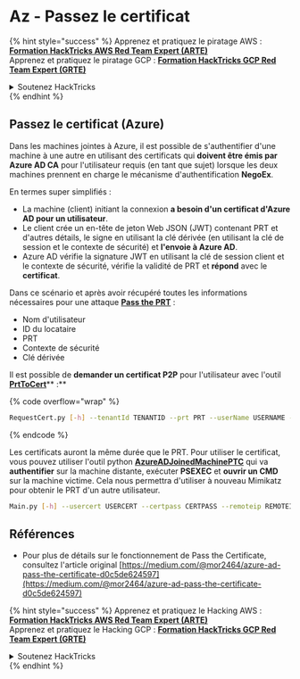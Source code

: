 # Az - Passez le certificat

{% hint style="success" %}
Apprenez et pratiquez le piratage AWS :<img src="/.gitbook/assets/image.png" alt="" data-size="line">[**Formation HackTricks AWS Red Team Expert (ARTE)**](https://training.hacktricks.xyz/courses/arte)<img src="/.gitbook/assets/image.png" alt="" data-size="line">\
Apprenez et pratiquez le piratage GCP : <img src="/.gitbook/assets/image (2).png" alt="" data-size="line">[**Formation HackTricks GCP Red Team Expert (GRTE)**<img src="/.gitbook/assets/image (2).png" alt="" data-size="line">](https://training.hacktricks.xyz/courses/grte)

<details>

<summary>Soutenez HackTricks</summary>

* Consultez les [**plans d'abonnement**](https://github.com/sponsors/carlospolop) !
* **Rejoignez le** 💬 [**groupe Discord**](https://discord.gg/hRep4RUj7f) ou le [**groupe Telegram**](https://t.me/peass) ou **suivez-nous** sur **Twitter** 🐦 [**@hacktricks\_live**](https://twitter.com/hacktricks\_live)**.**
* **Partagez des astuces de piratage en soumettant des PR aux** [**HackTricks**](https://github.com/carlospolop/hacktricks) et [**HackTricks Cloud**](https://github.com/carlospolop/hacktricks-cloud) github repos.

</details>
{% endhint %}

## Passez le certificat (Azure)

Dans les machines jointes à Azure, il est possible de s'authentifier d'une machine à une autre en utilisant des certificats qui **doivent être émis par Azure AD CA** pour l'utilisateur requis (en tant que sujet) lorsque les deux machines prennent en charge le mécanisme d'authentification **NegoEx**.

En termes super simplifiés :

* La machine (client) initiant la connexion **a besoin d'un certificat d'Azure AD pour un utilisateur**.
* Le client crée un en-tête de jeton Web JSON (JWT) contenant PRT et d'autres détails, le signe en utilisant la clé dérivée (en utilisant la clé de session et le contexte de sécurité) et **l'envoie à Azure AD**.
* Azure AD vérifie la signature JWT en utilisant la clé de session client et le contexte de sécurité, vérifie la validité de PRT et **répond** avec le **certificat**.

Dans ce scénario et après avoir récupéré toutes les informations nécessaires pour une attaque [**Pass the PRT**](pass-the-prt.md) :

* Nom d'utilisateur
* ID du locataire
* PRT
* Contexte de sécurité
* Clé dérivée

Il est possible de **demander un certificat P2P** pour l'utilisateur avec l'outil [**PrtToCert**](https://github.com/morRubin/PrtToCert)** :**

{% code overflow="wrap" %}
```bash
RequestCert.py [-h] --tenantId TENANTID --prt PRT --userName USERNAME --hexCtx HEXCTX --hexDerivedKey HEXDERIVEDKEY [--passPhrase PASSPHRASE]
```
{% endcode %}

Les certificats auront la même durée que le PRT. Pour utiliser le certificat, vous pouvez utiliser l'outil python [**AzureADJoinedMachinePTC**](https://github.com/morRubin/AzureADJoinedMachinePTC) qui va **authentifier** sur la machine distante, exécuter **PSEXEC** et **ouvrir un CMD** sur la machine victime. Cela nous permettra d'utiliser à nouveau Mimikatz pour obtenir le PRT d'un autre utilisateur.
```bash
Main.py [-h] --usercert USERCERT --certpass CERTPASS --remoteip REMOTEIP
```
## Références

* Pour plus de détails sur le fonctionnement de Pass the Certificate, consultez l'article original [https://medium.com/@mor2464/azure-ad-pass-the-certificate-d0c5de624597](https://medium.com/@mor2464/azure-ad-pass-the-certificate-d0c5de624597)

{% hint style="success" %}
Apprenez et pratiquez le Hacking AWS :<img src="/.gitbook/assets/image.png" alt="" data-size="line">[**Formation HackTricks AWS Red Team Expert (ARTE)**](https://training.hacktricks.xyz/courses/arte)<img src="/.gitbook/assets/image.png" alt="" data-size="line">\
Apprenez et pratiquez le Hacking GCP : <img src="/.gitbook/assets/image (2).png" alt="" data-size="line">[**Formation HackTricks GCP Red Team Expert (GRTE)**<img src="/.gitbook/assets/image (2).png" alt="" data-size="line">](https://training.hacktricks.xyz/courses/grte)

<details>

<summary>Soutenez HackTricks</summary>

* Consultez les [**plans d'abonnement**](https://github.com/sponsors/carlospolop)!
* **Rejoignez le** 💬 [**groupe Discord**](https://discord.gg/hRep4RUj7f) ou le [**groupe Telegram**](https://t.me/peass) ou **suivez** nous sur **Twitter** 🐦 [**@hacktricks\_live**](https://twitter.com/hacktricks\_live)**.**
* **Partagez des astuces de hacking en soumettant des PR aux** [**HackTricks**](https://github.com/carlospolop/hacktricks) et [**HackTricks Cloud**](https://github.com/carlospolop/hacktricks-cloud) github repos.

</details>
{% endhint %}
